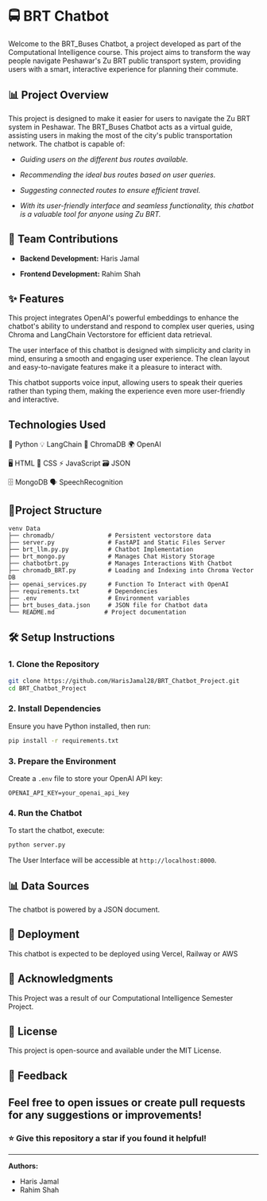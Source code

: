# 🚍 BRT Chatbot
Welcome to the BRT_Buses Chatbot, a project developed as part of the Computational Intelligence course. This project aims to transform the way people navigate Peshawar's Zu BRT public transport system, providing users with a smart, interactive experience for planning their commute.

## 📊 Project Overview
This project is designed to make it easier for users to navigate the Zu BRT system in Peshawar. The BRT_Buses Chatbot acts as a virtual guide, assisting users in making the most of the city's public transportation network. The chatbot is capable of:

- *Guiding users on the different bus routes available.*

- *Recommending the ideal bus routes based on user queries.*

- *Suggesting connected routes to ensure efficient travel.*

- *With its user-friendly interface and seamless functionality, this chatbot is a valuable tool for anyone using Zu BRT.*

## 🤝 Team Contributions
- **Backend Development:** Haris Jamal

- **Frontend Development:** Rahim Shah

## ✨ Features
This project integrates OpenAI's powerful embeddings to enhance the chatbot's ability to understand and respond to complex user queries, using Chroma and LangChain Vectorstore for efficient data retrieval.

The user interface of this chatbot is designed with simplicity and clarity in mind, ensuring a smooth and engaging user experience. The clean layout and easy-to-navigate features make it a pleasure to interact with.

This chatbot supports voice input, allowing users to speak their queries rather than typing them, making the experience even more user-friendly and interactive.

## Technologies Used
🚀 Python
				💡 LangChain	🔐 ChromaDB
🌍 OpenAI

🖥️ HTML
				🎨 CSS	⚡ JavaScript
🗃️ JSON

🗄️ MongoDB
				🗣️ SpeechRecognition

## 📂Project Structure

```
venv Data
├── chromadb/               # Persistent vectorstore data
├── server.py               # FastAPI and Static Files Server
├── brt_llm.py.py           # Chatbot Implementation
├── brt_mongo.py           	# Manages Chat History Storage
├── chatbotbrt.py           # Manages Interactions With Chatbot
├── chromadb_BRT.py         # Loading and Indexing into Chroma Vector DB
├── openai_services.py      # Function To Interact with OpenAI
├── requirements.txt       	# Dependencies
├── .env                   	# Environment variables
├── brt_buses_data.json     # JSON file for Chatbot data
└── README.md              # Project documentation
```

## 🛠️ Setup Instructions

### 1. Clone the Repository
```bash
git clone https://github.com/HarisJamal28/BRT_Chatbot_Project.git
cd BRT_Chatbot_Project
```

### 2. Install Dependencies
Ensure you have Python installed, then run:
```bash
pip install -r requirements.txt
```

### 3. Prepare the Environment
Create a `.env` file to store your OpenAI API key:
```
OPENAI_API_KEY=your_openai_api_key
```

### 4. Run the Chatbot
To start the chatbot, execute:
```bash
python server.py
```
The User Interface will be accessible at `http://localhost:8000`.

## 📊 Data Sources
The chatbot is powered by a JSON document.

## 🚀 Deployment
This chatbot is expected to be deployed using Vercel, Railway or AWS

## 🤝 Acknowledgments
This Project was a result of our Computational Intelligence Semester Project.

## 📝 License
This project is open-source and available under the MIT License.

## 💬 Feedback
Feel free to open issues or create pull requests for any suggestions or improvements!
---

### ⭐ Give this repository a star if you found it helpful!
---

**Authors:**
- Haris Jamal
- Rahim Shah
